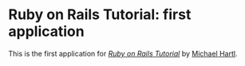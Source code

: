 # Ruby on Rails Tutorial: first application

This is the first application for
[*Ruby on Rails Tutorial*](http://railstutorial.org/)
by [Michael Hartl](http://michaelhartl.com/).